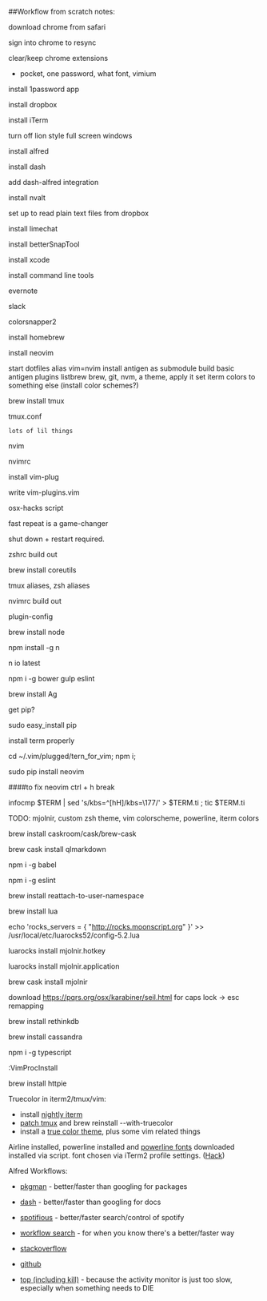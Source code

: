 ##Workflow from scratch notes:

download chrome from safari

sign into chrome to resync

clear/keep chrome extensions

  - pocket, one password, what font, vimium

install 1password app

install dropbox

install iTerm

  turn off lion style full screen windows

install alfred

install dash

  add dash-alfred integration

install nvalt

  set up to read plain text files from dropbox

install limechat

install betterSnapTool

install xcode

  install command line tools

evernote

slack

colorsnapper2 

install homebrew

  install neovim

start dotfiles
  alias vim=nvim
  install antigen as submodule
  build basic antigen plugins listbrew 
     brew, git, nvm, a theme, apply it
set iterm colors to something else
   (install color schemes?)

brew install tmux

  tmux.conf

    lots of lil things

nvim

  nvimrc

  install vim-plug

  write vim-plugins.vim

osx-hacks script

  fast repeat is a game-changer 

  shut down + restart required.

zshrc build out

  brew install coreutils

  tmux aliases, zsh aliases

nvimrc build out

  plugin-config

brew install node

  npm install -g n

  n io latest

  npm i -g bower gulp eslint

brew install Ag

get pip?

sudo easy_install pip

install term properly

cd ~/.vim/plugged/tern_for_vim; npm i;

sudo pip install neovim

####to fix neovim ctrl + h break

infocmp $TERM | sed 's/kbs=^[hH]/kbs=\\177/' > $TERM.ti ; tic $TERM.ti


TODO: mjolnir, custom zsh theme, vim colorscheme, powerline, iterm colors


brew install caskroom/cask/brew-cask

brew cask install qlmarkdown

npm i -g babel

npm i -g eslint

brew install reattach-to-user-namespace

brew install lua

echo 'rocks_servers = { "http://rocks.moonscript.org" }' >> /usr/local/etc/luarocks52/config-5.2.lua

luarocks install mjolnir.hotkey

luarocks install mjolnir.application

brew cask install mjolnir


download https://pqrs.org/osx/karabiner/seil.html for caps lock -> esc remapping

brew install rethinkdb

brew install cassandra

npm i -g typescript

:VimProcInstall

brew install httpie


Truecolor in iterm2/tmux/vim:

- install [nightly iterm](https://iterm2.com/downloads/nightly/#/section/home)
- [patch tmux](https://github.com/rschmukler/dotfiles/blob/master/files/brew-patches/tmux.txt) and brew reinstall --with-truecolor
- install a [true color theme](https://github.com/kristijanhusak/vim-hybrid-material), plus some vim related things


Airline installed, powerline installed and [powerline
fonts](https://github.com/powerline/fonts) downloaded installed
via script. font chosen via iTerm2 profile settings. ([Hack](https://github.com/powerline/fonts/tree/master/Hack))

Alfred Workflows:

- [pkgman](https://github.com/willfarrell/alfred-pkgman-workflow) - better/faster than googling for packages
- [dash](https://github.com/Kapeli/Dash-Alfred-Workflow) - better/faster than googling for docs
- [spotifious](http://ben.stolovitz.com/Spotify-for-Alfred/) - better/faster search/control of spotify

- [workflow search]() - for when you know there's a better/faster way
- [stackoverflow](https://github.com/xhinking/Alfred/blob/master/stackoverflow.alfredworkflow)
- [github](https://github.com/xhinking/Alfred/blob/master/Github.alfredworkflow)
- [top (including kill)](http://zhaocai.github.io/alfred2-top-workflow/) - because the activity monitor is just too slow, especially when something needs to DIE




